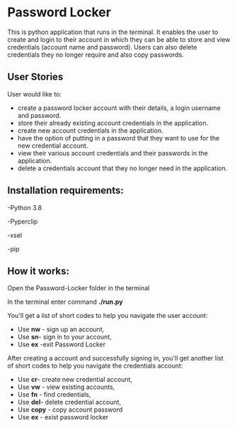 # Password Locker
This is python application that runs in the terminal. It enables the user to create and login to their account in which they can be able to store and view credentials (account name and password). Users can also delete credentials they no longer require and also copy passwords.

## User Stories
User would like to: 
- create a password locker account with their details, a login username and password.
- store their already existing account credentials in the application.
- create new account credentials in the application. 
- have the option of putting in a password that they want to use for the new credential account.
- view their various account credentials and their passwords in the application.
- delete a credentials account that they no longer need in the application.

## Installation requirements:
-Python 3.8

-Pyperclip

-xsel

-pip

## How it works:
Open the Password-Locker folder in the terminal

In the terminal enter command **./run.py**

You'll get a list of short codes to help you navigate the user account:
- Use **nw** - sign up an account, 
- Use **sn**- sign in to your account, 
- Use **ex** -exit Password Locker

After creating a account and successfully signing in, you'll get another list of short codes to help you navigate the credentials account:

- Use **cr**- create new credential account,
- Use **vw** - view existing accounts, 
- Use **fn** - find credentials,
- Use **del**- delete credential account,
- Use **copy** -  copy account password
- Use **ex** - exist password locker
